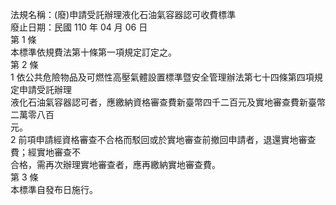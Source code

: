 法規名稱：(廢)申請受託辦理液化石油氣容器認可收費標準  
廢止日期：民國 110 年 04 月 06 日  
第 1 條  
本標準依規費法第十條第一項規定訂定之。  
第 2 條  
1 依公共危險物品及可燃性高壓氣體設置標準暨安全管理辦法第七十四條第四項規定申請受託辦理  
液化石油氣容器認可者，應繳納資格審查費新臺幣四千二百元及實地審查費新臺幣二萬零八百  
元。  
2 前項申請經資格審查不合格而駁回或於實地審查前撤回申請者，退還實地審查費；經實地審查不  
合格，需再次辦理實地審查者，應再繳納實地審查費。  
第 3 條  
本標準自發布日施行。  


